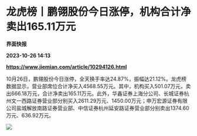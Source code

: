 # 龙虎榜丨鹏翎股份今日涨停，机构合计净卖出165.11万元
**界面快报**

**2023-10-26 14:13**

**https://www.jiemian.com/article/10294126.html**

10月26日，鹏翎股份今日涨停，全天换手率达24.87%，振幅达21.12%。龙虎榜数据显示，营业部席位合计净买入4568.55万元。其中，机构买入501.07万元，卖出666.18万元，合计净卖出165.11万元。此外，华鑫证券上海分公司、长城证券杭州文一西路证券营业部分别买入2611.29万元、1450.00万元；申万宏源证券有限公司盐城解放南路证券营业部、中信证券杭州延安路证券营业部分别卖出1374.60万元、636.92万元。

![](https://img3.jiemian.com/101/original/20231026/169832908970036700_a700xH.png)